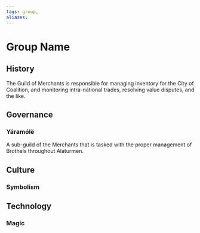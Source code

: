 ```yaml
---
tags: group, 
aliases:
---
```


# Group Name
## History
The Guild of Merchants is responsible for managing inventory for the City of Coalition, and monitoring intra-national trades, resolving value disputes, and the like.

## Governance

### Yáramólë
A sub-guild of the Merchants that is tasked with the proper management of Brothels throughout Alaturmen.
## Culture
### Symbolism
## Technology
### Magic